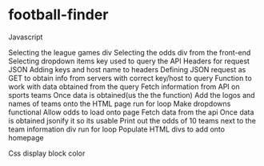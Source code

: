 # football-finder
Javascript

Selecting the league games div
Selecting the odds div from the front-end
Selecting dropdown items
key used to query the API
Headers for request JSON
Adding keys and host name to headers
Defining JSON request as GET to obtain info from servers with correct key/host to query
Function to work with data obtained from the query
Fetch information from API on sports teams
Once data is obtained(us the the function)
Add the logos and names of teams onto the HTML page
run for loop
Make dropdowns functional
Allow odds to load onto page
Fetch data from the api
Once data is obtained jsonify it so its usable
Print out the odds of 10 teams next to the team information div
run for loop
Populate HTML divs to add onto homepage

Css
display block
color